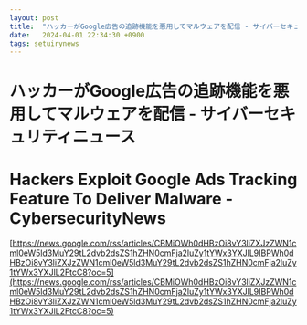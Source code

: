 ```yaml
---
layout: post
title:  "ハッカーがGoogle広告の追跡機能を悪用してマルウェアを配信 - サイバーセキュリティニュース"
date:   2024-04-01 22:34:30 +0900
tags: setuirynews 
---
```


# ハッカーがGoogle広告の追跡機能を悪用してマルウェアを配信 - サイバーセキュリティニュース



# Hackers Exploit Google Ads Tracking Feature To Deliver Malware - CybersecurityNews

[https://news.google.com/rss/articles/CBMiOWh0dHBzOi8vY3liZXJzZWN1cml0eW5ld3MuY29tL2dvb2dsZS1hZHN0cmFja2luZy1tYWx3YXJlL9IBPWh0dHBzOi8vY3liZXJzZWN1cml0eW5ld3MuY29tL2dvb2dsZS1hZHN0cmFja2luZy1tYWx3YXJlL2FtcC8?oc=5](https://news.google.com/rss/articles/CBMiOWh0dHBzOi8vY3liZXJzZWN1cml0eW5ld3MuY29tL2dvb2dsZS1hZHN0cmFja2luZy1tYWx3YXJlL9IBPWh0dHBzOi8vY3liZXJzZWN1cml0eW5ld3MuY29tL2dvb2dsZS1hZHN0cmFja2luZy1tYWx3YXJlL2FtcC8?oc=5)

